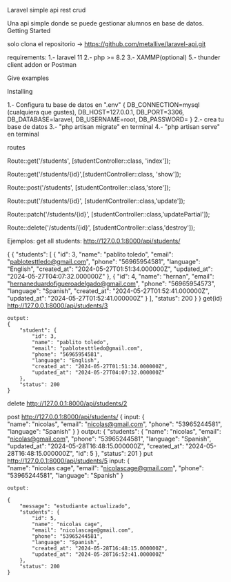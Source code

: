 Laravel simple api rest crud

Una api simple donde se puede gestionar alumnos en base de datos.
Getting Started

solo clona el repositorio -> https://github.com/metallive/laravel-api.git

requirements:
1.- laravel 11
2.- php >= 8.2 
3.- XAMMP(optional)
5.- thunder client addon or Postman 

Give examples

Installing

1.- Configura tu base de datos en ".env"
    {
    DB_CONNECTION=mysql (cualquiera que gustes),
    DB_HOST=127.0.0.1,
    DB_PORT=3306,
    DB_DATABASE=laravel,
    DB_USERNAME=root,
    DB_PASSWORD=
    }
2.- crea tu base de datos
3.- "php artisan migrate" en terminal 
4.- "php artisan serve" en terminal


routes

Route::get('/students', [studentController::class, 'index']);

Route::get('/students/{id}',[studentController::class, 'show']);

Route::post('/students', [studentController::class,'store']);

Route::put('/students/{id}', [studentController::class,'update']);

Route::patch('/students/{id}', [studentController::class,'updatePartial']);

Route::delete('/students/{id}', [studentController::class,'destroy']);



Ejemplos:
get all students:
    http://127.0.0.1:8000/api/students/

{
    {
        "students": [
            {
                "id": 3,
                "name": "pablito toledo",
                "email": "pablotesttledo@gmail.com",
                "phone": "56965954581",
                "language": "English",
                "created_at": "2024-05-27T01:51:34.000000Z",
                "updated_at": "2024-05-27T04:07:32.000000Z"
            },
            {
                "id": 4,
                "name": "hernan",
                "email": "hernaneduardofigueroadelgado@gmail.com",
                "phone": "56965954573",
                "language": "Spanish",
                "created_at": "2024-05-27T01:52:41.000000Z",
                "updated_at": "2024-05-27T01:52:41.000000Z"
            }
        ],
        "status": 200
    }
}
get{id}
    http://127.0.0.1:8000/api/students/3

    output:
    {
        "student": {
            "id": 3,
            "name": "pablito toledo",
            "email": "pablotesttledo@gmail.com",
            "phone": "56965954581",
            "language": "English",
            "created_at": "2024-05-27T01:51:34.000000Z",
            "updated_at": "2024-05-27T04:07:32.000000Z"
        },
        "status": 200
    }

delete
    http://127.0.0.1:8000/api/students/2



post
    http://127.0.0.1:8000/api/students/
{
    input:
    {   
            "name": "nicolas",
            "email": "nicolas@gmail.com",
            "phone": "53965244581",
            "language": "Spanish"
    }
}
    output:
    {
        "students": {
            "name": "nicolas",
            "email": "nicolas@gmail.com",
            "phone": "53965244581",
            "language": "Spanish",
            "updated_at": "2024-05-28T16:48:15.000000Z",
            "created_at": "2024-05-28T16:48:15.000000Z",
            "id": 5
        },
        "status": 201
    }
put
    http://127.0.0.1:8000/api/students/5
    input:
    {   
            "name": "nicolas cage",
            "email": "nicolascage@gmail.com",
            "phone": "53965244581",
            "language": "Spanish"
    }

    output:

    {
        "message": "estudiante actualizado",
        "students": {
            "id": 5,
            "name": "nicolas cage",
            "email": "nicolascage@gmail.com",
            "phone": "53965244581",
            "language": "Spanish",
            "created_at": "2024-05-28T16:48:15.000000Z",
            "updated_at": "2024-05-28T16:52:41.000000Z"
        },
        "status": 200
    }
